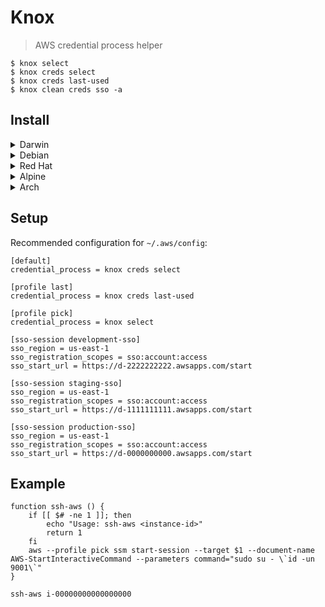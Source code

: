 # Knox
> AWS credential process helper

```
$ knox select
$ knox creds select
$ knox creds last-used
$ knox clean creds sso -a
```

## Install

<details>
  <summary>Darwin</summary>

  ### Intel & ARM

  ```shell
  brew tap null93/tap
  brew install aws-knox
  ```
</details>

<details>
  <summary>Debian</summary>

  ### amd64

  ```shell
  curl -sL -o ./aws-knox_1.0.0_amd64.deb https://github.com/null93/aws-knox/releases/download/1.0.0/aws-knox_1.0.0_amd64.deb
  sudo dpkg -i ./aws-knox_1.0.0_amd64.deb
  rm ./aws-knox_1.0.0_amd64.deb
  ```

  ### arm64

  ```shell
  curl -sL -o ./aws-knox_1.0.0_arm64.deb https://github.com/null93/aws-knox/releases/download/1.0.0/aws-knox_1.0.0_arm64.deb
  sudo dpkg -i ./aws-knox_1.0.0_arm64.deb
  rm ./aws-knox_1.0.0_arm64.deb
  ```
</details>

<details>
  <summary>Red Hat</summary>

  ### aarch64

  ```shell
  rpm -i https://github.com/null93/aws-knox/releases/download/1.0.0/aws-knox-1.0.0-1.aarch64.rpm
  ```

  ### x86_64

  ```shell
  rpm -i https://github.com/null93/aws-knox/releases/download/1.0.0/aws-knox-1.0.0-1.x86_64.rpm
  ```
</details>

<details>
  <summary>Alpine</summary>

  ### aarch64

  ```shell
  curl -sL -o ./aws-knox_1.0.0_aarch64.apk https://github.com/null93/aws-knox/releases/download/1.0.0/aws-knox_1.0.0_aarch64.apk
  apk add --allow-untrusted ./aws-knox_1.0.0_aarch64.apk
  rm ./aws-knox_1.0.0_aarch64.apk
  ```

  ### x86_64

  ```shell
  curl -sL -o ./aws-knox_1.0.0_x86_64.apk https://github.com/null93/aws-knox/releases/download/1.0.0/aws-knox_1.0.0_x86_64.apk
  apk add --allow-untrusted ./aws-knox_1.0.0_x86_64.apk
  rm ./aws-knox_1.0.0_x86_64.apk
  ```
</details>

<details>
  <summary>Arch</summary>

  ### aarch64

  ```shell
  curl -sL -o ./aws-knox-1.0.0-1-aarch64.pkg.tar.zst https://github.com/null93/aws-knox/releases/download/1.0.0/aws-knox-1.0.0-1-aarch64.pkg.tar.zst
  sudo pacman -U ./aws-knox-1.0.0-1-aarch64.pkg.tar.zst
  rm ./aws-knox-1.0.0-1-aarch64.pkg.tar.zst
  ```

  ### x86_64

  ```shell
  curl -sL -o ./aws-knox-1.0.0-1-x86_64.pkg.tar.zst https://github.com/null93/aws-knox/releases/download/1.0.0/aws-knox-1.0.0-1-x86_64.pkg.tar.zst
  sudo pacman -U ./aws-knox-1.0.0-1-x86_64.pkg.tar.zst
  rm ./aws-knox-1.0.0-1-x86_64.pkg.tar.zst
  ```
</details>

## Setup

Recommended configuration for `~/.aws/config`:

```
[default]
credential_process = knox creds select

[profile last]
credential_process = knox creds last-used

[profile pick]
credential_process = knox select

[sso-session development-sso]
sso_region = us-east-1
sso_registration_scopes = sso:account:access
sso_start_url = https://d-2222222222.awsapps.com/start

[sso-session staging-sso]
sso_region = us-east-1
sso_registration_scopes = sso:account:access
sso_start_url = https://d-1111111111.awsapps.com/start

[sso-session production-sso]
sso_region = us-east-1
sso_registration_scopes = sso:account:access
sso_start_url = https://d-0000000000.awsapps.com/start
```

## Example

```
function ssh-aws () {
    if [[ $# -ne 1 ]]; then
        echo "Usage: ssh-aws <instance-id>"
        return 1
    fi
    aws --profile pick ssm start-session --target $1 --document-name AWS-StartInteractiveCommand --parameters command="sudo su - \`id -un 9001\`"
}
```

```
ssh-aws i-00000000000000000
```
